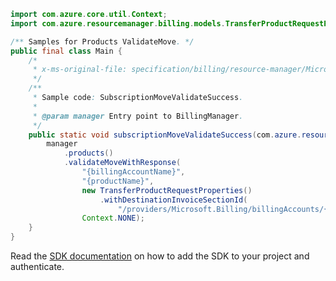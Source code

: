 ```java
import com.azure.core.util.Context;
import com.azure.resourcemanager.billing.models.TransferProductRequestProperties;

/** Samples for Products ValidateMove. */
public final class Main {
    /*
     * x-ms-original-file: specification/billing/resource-manager/Microsoft.Billing/stable/2020-05-01/examples/ValidateProductMoveSuccess.json
     */
    /**
     * Sample code: SubscriptionMoveValidateSuccess.
     *
     * @param manager Entry point to BillingManager.
     */
    public static void subscriptionMoveValidateSuccess(com.azure.resourcemanager.billing.BillingManager manager) {
        manager
            .products()
            .validateMoveWithResponse(
                "{billingAccountName}",
                "{productName}",
                new TransferProductRequestProperties()
                    .withDestinationInvoiceSectionId(
                        "/providers/Microsoft.Billing/billingAccounts/{billingAccountName}/billingProfiles/{billingProfileName}/invoiceSections/{newInvoiceSectionName}"),
                Context.NONE);
    }
}
```

Read the [SDK documentation](https://github.com/Azure/azure-sdk-for-java/blob/azure-resourcemanager-billing_1.0.0-beta.2/sdk/billing/azure-resourcemanager-billing/README.md) on how to add the SDK to your project and authenticate.
